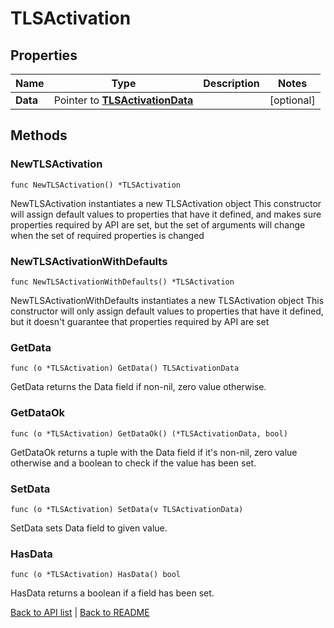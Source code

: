 # TLSActivation

## Properties

Name | Type | Description | Notes
------------ | ------------- | ------------- | -------------
**Data** | Pointer to [**TLSActivationData**](TlsActivationData.md) |  | [optional] 

## Methods

### NewTLSActivation

`func NewTLSActivation() *TLSActivation`

NewTLSActivation instantiates a new TLSActivation object
This constructor will assign default values to properties that have it defined,
and makes sure properties required by API are set, but the set of arguments
will change when the set of required properties is changed

### NewTLSActivationWithDefaults

`func NewTLSActivationWithDefaults() *TLSActivation`

NewTLSActivationWithDefaults instantiates a new TLSActivation object
This constructor will only assign default values to properties that have it defined,
but it doesn't guarantee that properties required by API are set

### GetData

`func (o *TLSActivation) GetData() TLSActivationData`

GetData returns the Data field if non-nil, zero value otherwise.

### GetDataOk

`func (o *TLSActivation) GetDataOk() (*TLSActivationData, bool)`

GetDataOk returns a tuple with the Data field if it's non-nil, zero value otherwise
and a boolean to check if the value has been set.

### SetData

`func (o *TLSActivation) SetData(v TLSActivationData)`

SetData sets Data field to given value.

### HasData

`func (o *TLSActivation) HasData() bool`

HasData returns a boolean if a field has been set.


[Back to API list](../README.md#documentation-for-api-endpoints) | [Back to README](../README.md)
